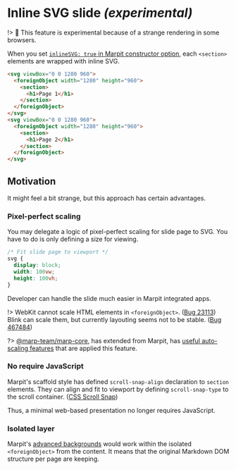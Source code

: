 # Inline SVG slide _(experimental)_

!> :triangular_ruler: This feature is experimental because of a strange rendering in some browsers.

When you set [`inlineSVG: true` in Marpit constructor option](/usage#triangular_ruler-inline-svg-slide), each `<section>` elements are wrapped with inline SVG.

```html
<svg viewBox="0 0 1280 960">
  <foreignObject width="1280" height="960">
    <section>
      <h1>Page 1</h1>
    </section>
  </foreignObject>
</svg>
<svg viewBox="0 0 1280 960">
  <foreignObject width="1280" height="960">
    <section>
      <h1>Page 2</h1>
    </section>
  </foreignObject>
</svg>
```

## Motivation

It might feel a bit strange, but this approach has certain advantages.

### Pixel-perfect scaling

You may delegate a logic of pixel-perfect scaling for slide page to SVG. You have to do is only defining a size for viewing.

```css
/* Fit slide page to viewport */
svg {
  display: block;
  width: 100vw;
  height: 100vh;
}
```

Developer can handle the slide much easier in Marpit integrated apps.

!> WebKit cannot scale HTML elements in `<foreignObject>`. ([Bug 23113](https://bugs.webkit.org/show_bug.cgi?id=23113)) Blink can scale them, but currently layouting seems not to be stable. ([Bug 467484](https://bugs.chromium.org/p/chromium/issues/detail?id=467484))

?> [@marp-team/marp-core](https://github.com/marp-team/marp-core), has extended from Marpit, has [useful auto-scaling features](https://github.com/marp-team/marp-core#auto-scaling-features) that are applied this feature.

### No require JavaScript

Marpit's scaffold style has defined `scroll-snap-align` declaration to `section` elements. They can align and fit to viewport by defining `scroll-snap-type` to the scroll container. ([CSS Scroll Snap](https://developers.google.com/web/updates/2018/07/css-scroll-snap))

Thus, a minimal web-based presentation no longer requires JavaScript.

### Isolated layer

Marpit's [advanced backgrounds](/image-syntax#advanced-backgrounds) would work within the isolated `<foreignObject>` from the content. It means that the original Markdown DOM structure per page are keeping.
